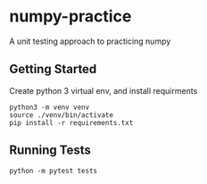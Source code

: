 # numpy-practice
A unit testing approach to practicing numpy

## Getting Started
Create python 3 virtual env, and install requirments
```
python3 -m venv venv
source ./venv/bin/activate
pip install -r requirements.txt
```

## Running Tests

```
python -m pytest tests
```